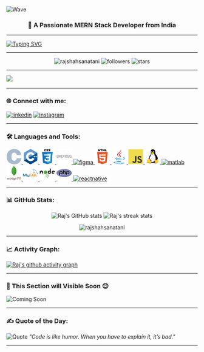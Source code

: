  
![Wave](https://capsule-render.vercel.app/api?type=waving&height=200&text=Hi%20👋%2C%20I'm%20Raj%20Shah&fontAlign=50&fontAlignY=40&color=gradient)
<h3 align="center">🚀 A Passionate MERN Stack Developer from India</h3>

---

<!-- Typing Animation -->
[![Typing SVG](https://readme-typing-svg.herokuapp.com?size=25&color=00FFAB&center=true&vCenter=true&lines=Full+Stack+Developer;MERN+Stack+Enthusiast;Open+Source+Contributor;Tech+Explorer)](https://git.io/typing-svg)

---

<!-- Badges -->
<p align="center">
  <img src="https://komarev.com/ghpvc/?username=rajshahsanatani&label=Profile%20views&color=0e75b6&style=flat" alt="rajshahsanatani" />
  <img src="https://img.shields.io/github/followers/rajshahsanatani?label=Followers&style=social" alt="followers" />
  <img src="https://img.shields.io/github/stars/rajshahsanatani?label=Stars&style=social" alt="stars" />
</p>

---

<!-- Coding GIF -->
<img src="https://media.giphy.com/media/qgQUggAC3Pfv687qPC/giphy.gif" width="500" />

---

### 🌐 Connect with me:
<p align="left">
<a href="https://linkedin.com/in/rajshahsanatani" target="blank"><img align="center" src="https://raw.githubusercontent.com/rahuldkjain/github-profile-readme-generator/master/src/images/icons/Social/linked-in-alt.svg" alt="linkedin" height="30" width="40" /></a>
<a href="https://instagram.com/rajshahsanatani" target="blank"><img align="center" src="https://raw.githubusercontent.com/rahuldkjain/github-profile-readme-generator/master/src/images/icons/Social/instagram.svg" alt="instagram" height="30" width="40" /></a>
</p>

---

### 🛠️ Languages and Tools:
<p align="left">
<a href="https://www.cprogramming.com/" target="_blank" rel="noreferrer"> <img src="https://raw.githubusercontent.com/devicons/devicon/master/icons/c/c-original.svg" alt="c" width="40" height="40"/> </a>
<a href="https://www.w3schools.com/cpp/" target="_blank" rel="noreferrer"> <img src="https://raw.githubusercontent.com/devicons/devicon/master/icons/cplusplus/cplusplus-original.svg" alt="cplusplus" width="40" height="40"/> </a>
<a href="https://www.w3schools.com/css/" target="_blank" rel="noreferrer"> <img src="https://raw.githubusercontent.com/devicons/devicon/master/icons/css3/css3-original-wordmark.svg" alt="css3" width="40" height="40"/> </a>
<a href="https://expressjs.com" target="_blank" rel="noreferrer"> <img src="https://raw.githubusercontent.com/devicons/devicon/master/icons/express/express-original-wordmark.svg" alt="express" width="40" height="40"/> </a>
<a href="https://www.figma.com/" target="_blank" rel="noreferrer"> <img src="https://www.vectorlogo.zone/logos/figma/figma-icon.svg" alt="figma" width="40" height="40"/> </a>
<a href="https://www.w3.org/html/" target="_blank" rel="noreferrer"> <img src="https://raw.githubusercontent.com/devicons/devicon/master/icons/html5/html5-original-wordmark.svg" alt="html5" width="40" height="40"/> </a>
<a href="https://www.java.com" target="_blank" rel="noreferrer"> <img src="https://raw.githubusercontent.com/devicons/devicon/master/icons/java/java-original.svg" alt="java" width="40" height="40"/> </a>
<a href="https://developer.mozilla.org/en-US/docs/Web/JavaScript" target="_blank" rel="noreferrer"> <img src="https://raw.githubusercontent.com/devicons/devicon/master/icons/javascript/javascript-original.svg" alt="javascript" width="40" height="40"/> </a>
<a href="https://www.linux.org/" target="_blank" rel="noreferrer"> <img src="https://raw.githubusercontent.com/devicons/devicon/master/icons/linux/linux-original.svg" alt="linux" width="40" height="40"/> </a>
<a href="https://www.mathworks.com/" target="_blank" rel="noreferrer"> <img src="https://upload.wikimedia.org/wikipedia/commons/2/21/Matlab_Logo.png" alt="matlab" width="40" height="40"/> </a>
<a href="https://www.mongodb.com/" target="_blank" rel="noreferrer"> <img src="https://raw.githubusercontent.com/devicons/devicon/master/icons/mongodb/mongodb-original-wordmark.svg" alt="mongodb" width="40" height="40"/> </a>
<a href="https://www.mysql.com/" target="_blank" rel="noreferrer"> <img src="https://raw.githubusercontent.com/devicons/devicon/master/icons/mysql/mysql-original-wordmark.svg" alt="mysql" width="40" height="40"/> </a>
<a href="https://nodejs.org" target="_blank" rel="noreferrer"> <img src="https://raw.githubusercontent.com/devicons/devicon/master/icons/nodejs/nodejs-original-wordmark.svg" alt="nodejs" width="40" height="40"/> </a>
<a href="https://www.php.net" target="_blank" rel="noreferrer"> <img src="https://raw.githubusercontent.com/devicons/devicon/master/icons/php/php-original.svg" alt="php" width="40" height="40"/> </a>
<a href="https://reactnative.dev/" target="_blank" rel="noreferrer"> <img src="https://reactnative.dev/img/header_logo.svg" alt="reactnative" width="40" height="40"/> </a>
</p>

---

### 📊 GitHub Stats:
<p align="center">
  <img src="https://github-readme-stats.vercel.app/api?username=rajshahsanatani&show_icons=true&theme=tokyonight" alt="Raj's GitHub stats" />
  <img src="https://github-readme-streak-stats.herokuapp.com/?user=rajshahsanatani&theme=tokyonight" alt="Raj's streak stats" />
</p>

<p align="center">
  <img src="https://github-readme-stats.vercel.app/api/top-langs?username=rajshahsanatani&show_icons=true&locale=en&layout=compact&theme=tokyonight" alt="rajshahsanatani" />
</p>

---

### 📈 Activity Graph:
[![Raj's github activity graph](https://github-readme-activity-graph.vercel.app/graph?username=rajshahsanatani&theme=react-dark)](https://github.com/rajshahsanatani)

---

### 🐍 This Section will Visible Soon 😊 
![Coming Soon](https://capsule-render.vercel.app/api?type=rect&height=100&text=🚧%20Snake%20Animation%20Coming%20Soon...&fontAlign=50&fontAlignY=50&color=gradient)

---

### ✍️ Quote of the Day:
![Quote](https://quotes-github-readme.vercel.app/api?type=horizontal&theme=radical)
*"Code is like humor. When you have to explain it, it’s bad."*

---